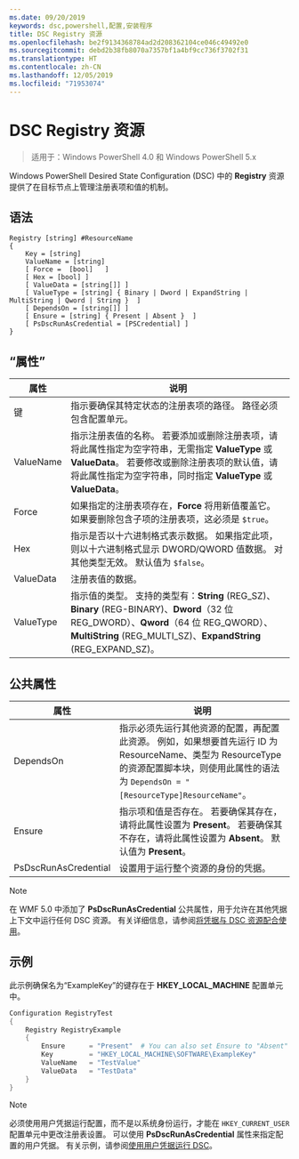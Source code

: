```yaml
---
ms.date: 09/20/2019
keywords: dsc,powershell,配置,安装程序
title: DSC Registry 资源
ms.openlocfilehash: be2f9134368784ad2d208362104ce046c49492e0
ms.sourcegitcommit: debd2b38fb8070a7357bf1a4bf9cc736f3702f31
ms.translationtype: HT
ms.contentlocale: zh-CN
ms.lasthandoff: 12/05/2019
ms.locfileid: "71953074"
---
```

# <a name="dsc-registry-resource"></a>DSC Registry 资源

> 适用于：Windows PowerShell 4.0 和 Windows PowerShell 5.x

Windows PowerShell Desired State Configuration (DSC) 中的 **Registry** 资源提供了在目标节点上管理注册表项和值的机制。

## <a name="syntax"></a>语法

```Syntax
Registry [string] #ResourceName
{
    Key = [string]
    ValueName = [string]
    [ Force =  [bool]   ]
    [ Hex = [bool] ]
    [ ValueData = [string[]] ]
    [ ValueType = [string] { Binary | Dword | ExpandString | MultiString | Qword | String }  ]
    [ DependsOn = [string[]] ]
    [ Ensure = [string] { Present | Absent }  ]
    [ PsDscRunAsCredential = [PSCredential] ]
}
```

## <a name="properties"></a>“属性”

|属性 |说明 |
|---|---|
|键 |指示要确保其特定状态的注册表项的路径。 路径必须包含配置单元。 |
|ValueName |指示注册表值的名称。 若要添加或删除注册表项，请将此属性指定为空字符串，无需指定 **ValueType** 或 **ValueData**。 若要修改或删除注册表项的默认值，请将此属性指定为空字符串，同时指定 **ValueType** 或 **ValueData**。 |
|Force |如果指定的注册表项存在，**Force** 将用新值覆盖它。 如果要删除包含子项的注册表项，这必须是 `$true`。 |
|Hex |指示是否以十六进制格式表示数据。 如果指定此项，则以十六进制格式显示 DWORD/QWORD 值数据。 对其他类型无效。 默认值为 `$false`。 |
|ValueData |注册表值的数据。 |
|ValueType |指示值的类型。 支持的类型有：**String** (REG_SZ)、**Binary** (REG-BINARY)、**Dword**（32 位 REG_DWORD）、**Qword**（64 位 REG_QWORD）、**MultiString** (REG_MULTI_SZ)、**ExpandString** (REG_EXPAND_SZ)。 |

## <a name="common-properties"></a>公共属性

|属性 |说明 |
|---|---|
|DependsOn |指示必须先运行其他资源的配置，再配置此资源。 例如，如果想要首先运行 ID 为 ResourceName、类型为 ResourceType 的资源配置脚本块，则使用此属性的语法为 `DependsOn = "[ResourceType]ResourceName"`。 |
|Ensure |指示项和值是否存在。 若要确保其存在，请将此属性设置为 **Present**。 若要确保其不存在，请将此属性设置为 **Absent**。 默认值为 **Present**。 |
|PsDscRunAsCredential |设置用于运行整个资源的身份的凭据。 |

> [!NOTE]
> 在 WMF 5.0 中添加了 **PsDscRunAsCredential** 公共属性，用于允许在其他凭据上下文中运行任何 DSC 资源。 有关详细信息，请参阅[将凭据与 DSC 资源配合使用](../../../configurations/runasuser.md)。

## <a name="example"></a>示例

此示例确保名为“ExampleKey”的键存在于 **HKEY\_LOCAL\_MACHINE** 配置单元中。

```powershell
Configuration RegistryTest
{
    Registry RegistryExample
    {
        Ensure      = "Present"  # You can also set Ensure to "Absent"
        Key         = "HKEY_LOCAL_MACHINE\SOFTWARE\ExampleKey"
        ValueName   = "TestValue"
        ValueData   = "TestData"
    }
}
```

> [!NOTE]
> 必须使用用户凭据运行配置，而不是以系统身份运行，才能在 `HKEY_CURRENT_USER` 配置单元中更改注册表设置。 可以使用 **PsDscRunAsCredential** 属性来指定配置的用户凭据。 有关示例，请参阅[使用用户凭据运行 DSC](../../../configurations/runAsUser.md)。